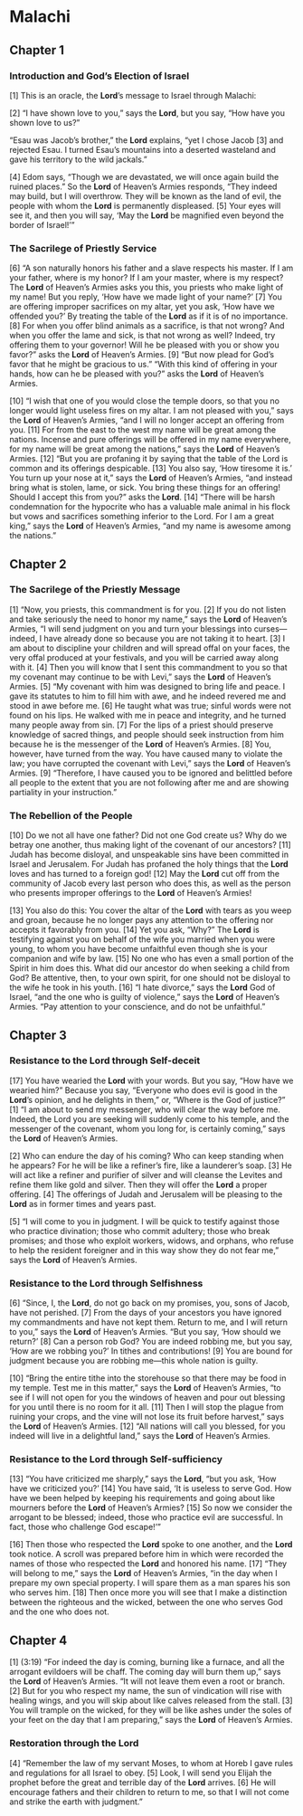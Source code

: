 # Malachi

## Chapter 1

### Introduction and God’s Election of Israel

[1] This is an oracle, the **Lord**’s message to Israel through Malachi:

[2] “I have shown love to you,” says the **Lord**, but you say, “How have you shown love to us?”

“Esau was Jacob’s brother,” the **Lord** explains, “yet I chose Jacob
[3] and rejected Esau. I turned Esau’s mountains into a deserted wasteland and gave his territory to the wild jackals.”

[4] Edom says, “Though we are devastated, we will once again build the ruined places.” So the **Lord** of Heaven’s Armies responds, “They indeed may build, but I will overthrow. They will be known as the land of evil, the people with whom the **Lord** is permanently displeased.
[5] Your eyes will see it, and then you will say, ‘May the **Lord** be magnified even beyond the border of Israel!’”

### The Sacrilege of Priestly Service

[6] “A son naturally honors his father and a slave respects his master. If I am your father, where is my honor? If I am your master, where is my respect? The **Lord** of Heaven’s Armies asks you this, you priests who make light of my name! But you reply, ‘How have we made light of your name?’
[7] You are offering improper sacrifices on my altar, yet you ask, ‘How have we offended you?’ By treating the table of the **Lord** as if it is of no importance.
[8] For when you offer blind animals as a sacrifice, is that not wrong? And when you offer the lame and sick, is that not wrong as well? Indeed, try offering them to your governor! Will he be pleased with you or show you favor?” asks the **Lord** of Heaven’s Armies.
[9] “But now plead for God’s favor that he might be gracious to us.” “With this kind of offering in your hands, how can he be pleased with you?” asks the **Lord** of Heaven’s Armies.

[10] “I wish that one of you would close the temple doors, so that you no longer would light useless fires on my altar. I am not pleased with you,” says the **Lord** of Heaven’s Armies, “and I will no longer accept an offering from you.
[11] For from the east to the west my name will be great among the nations. Incense and pure offerings will be offered in my name everywhere, for my name will be great among the nations,” says the **Lord** of Heaven’s Armies.
[12] “But you are profaning it by saying that the table of the Lord is common and its offerings despicable.
[13] You also say, ‘How tiresome it is.’ You turn up your nose at it,” says the **Lord** of Heaven’s Armies, “and instead bring what is stolen, lame, or sick. You bring these things for an offering! Should I accept this from you?” asks the **Lord**.
[14] “There will be harsh condemnation for the hypocrite who has a valuable male animal in his flock but vows and sacrifices something inferior to the Lord. For I am a great king,” says the **Lord** of Heaven’s Armies, “and my name is awesome among the nations.”

## Chapter 2

### The Sacrilege of the Priestly Message

[1] “Now, you priests, this commandment is for you.
[2] If you do not listen and take seriously the need to honor my name,” says the **Lord** of Heaven’s Armies, “I will send judgment on you and turn your blessings into curses—indeed, I have already done so because you are not taking it to heart.
[3] I am about to discipline your children and will spread offal on your faces, the very offal produced at your festivals, and you will be carried away along with it.
[4] Then you will know that I sent this commandment to you so that my covenant may continue to be with Levi,” says the **Lord** of Heaven’s Armies.
[5] “My covenant with him was designed to bring life and peace. I gave its statutes to him to fill him with awe, and he indeed revered me and stood in awe before me.
[6] He taught what was true; sinful words were not found on his lips. He walked with me in peace and integrity, and he turned many people away from sin.
[7] For the lips of a priest should preserve knowledge of sacred things, and people should seek instruction from him because he is the messenger of the **Lord** of Heaven’s Armies.
[8] You, however, have turned from the way. You have caused many to violate the law; you have corrupted the covenant with Levi,” says the **Lord** of Heaven’s Armies.
[9] “Therefore, I have caused you to be ignored and belittled before all people to the extent that you are not following after me and are showing partiality in your instruction.”

### The Rebellion of the People

[10] Do we not all have one father? Did not one God create us? Why do we betray one another, thus making light of the covenant of our ancestors?
[11] Judah has become disloyal, and unspeakable sins have been committed in Israel and Jerusalem. For Judah has profaned the holy things that the **Lord** loves and has turned to a foreign god!
[12] May the **Lord** cut off from the community of Jacob every last person who does this, as well as the person who presents improper offerings to the **Lord** of Heaven’s Armies!

[13] You also do this: You cover the altar of the **Lord** with tears as you weep and groan, because he no longer pays any attention to the offering nor accepts it favorably from you.
[14] Yet you ask, “Why?” The **Lord** is testifying against you on behalf of the wife you married when you were young, to whom you have become unfaithful even though she is your companion and wife by law.
[15] No one who has even a small portion of the Spirit in him does this. What did our ancestor do when seeking a child from God? Be attentive, then, to your own spirit, for one should not be disloyal to the wife he took in his youth.
[16] “I hate divorce,” says the **Lord** God of Israel, “and the one who is guilty of violence,” says the **Lord** of Heaven’s Armies. “Pay attention to your conscience, and do not be unfaithful.”

## Chapter 3

### Resistance to the Lord through Self-deceit

[17] You have wearied the **Lord** with your words. But you say, “How have we wearied him?” Because you say, “Everyone who does evil is good in the **Lord**’s opinion, and he delights in them,” or, “Where is the God of justice?”
[1] “I am about to send my messenger, who will clear the way before me. Indeed, the Lord you are seeking will suddenly come to his temple, and the messenger of the covenant, whom you long for, is certainly coming,” says the **Lord** of Heaven’s Armies.

[2] Who can endure the day of his coming? Who can keep standing when he appears? For he will be like a refiner’s fire, like a launderer’s soap.
[3] He will act like a refiner and purifier of silver and will cleanse the Levites and refine them like gold and silver. Then they will offer the **Lord** a proper offering.
[4] The offerings of Judah and Jerusalem will be pleasing to the **Lord** as in former times and years past.

[5] “I will come to you in judgment. I will be quick to testify against those who practice divination; those who commit adultery; those who break promises; and those who exploit workers, widows, and orphans, who refuse to help the resident foreigner and in this way show they do not fear me,” says the **Lord** of Heaven’s Armies.

### Resistance to the Lord through Selfishness

[6] “Since, I, the **Lord**, do not go back on my promises, you, sons of Jacob, have not perished.
[7] From the days of your ancestors you have ignored my commandments and have not kept them. Return to me, and I will return to you,” says the **Lord** of Heaven’s Armies. “But you say, ‘How should we return?’
[8] Can a person rob God? You are indeed robbing me, but you say, ‘How are we robbing you?’ In tithes and contributions!
[9] You are bound for judgment because you are robbing me—this whole nation is guilty.

[10] “Bring the entire tithe into the storehouse so that there may be food in my temple. Test me in this matter,” says the **Lord** of Heaven’s Armies, “to see if I will not open for you the windows of heaven and pour out blessing for you until there is no room for it all.
[11] Then I will stop the plague from ruining your crops, and the vine will not lose its fruit before harvest,” says the **Lord** of Heaven’s Armies.
[12] “All nations will call you blessed, for you indeed will live in a delightful land,” says the **Lord** of Heaven’s Armies.

### Resistance to the Lord through Self-sufficiency

[13] “You have criticized me sharply,” says the **Lord**, “but you ask, ‘How have we criticized you?’
[14] You have said, ‘It is useless to serve God. How have we been helped by keeping his requirements and going about like mourners before the **Lord** of Heaven’s Armies?
[15] So now we consider the arrogant to be blessed; indeed, those who practice evil are successful. In fact, those who challenge God escape!’”

[16] Then those who respected the **Lord** spoke to one another, and the **Lord** took notice. A scroll was prepared before him in which were recorded the names of those who respected the **Lord** and honored his name.
[17] “They will belong to me,” says the **Lord** of Heaven’s Armies, “in the day when I prepare my own special property. I will spare them as a man spares his son who serves him.
[18] Then once more you will see that I make a distinction between the righteous and the wicked, between the one who serves God and the one who does not.

## Chapter 4

[1] (3:19) “For indeed the day is coming, burning like a furnace, and all the arrogant evildoers will be chaff. The coming day will burn them up,” says the **Lord** of Heaven’s Armies. “It will not leave them even a root or branch.
[2] But for you who respect my name, the sun of vindication will rise with healing wings, and you will skip about like calves released from the stall.
[3] You will trample on the wicked, for they will be like ashes under the soles of your feet on the day that I am preparing,” says the **Lord** of Heaven’s Armies.

### Restoration through the Lord

[4] “Remember the law of my servant Moses, to whom at Horeb I gave rules and regulations for all Israel to obey.
[5] Look, I will send you Elijah the prophet before the great and terrible day of the **Lord** arrives.
[6] He will encourage fathers and their children to return to me, so that I will not come and strike the earth with judgment.”

